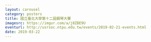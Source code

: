 ```yaml
---
layout: carousel
category: posters
title: 國立臺北大學第十二屆鋼琴大賽
imagesrc: https://imgur.com/a/j8ZBE9U
eventurl: http://usrsoc.ntpu.edu.tw/events/2019-02-21-events.html
date: 2019-03-22
---
```

